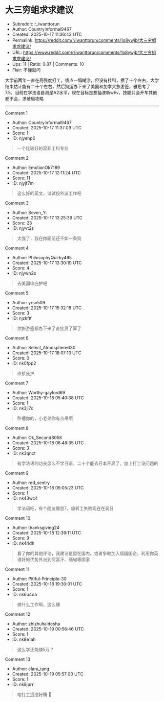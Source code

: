 # 大三穷蛆求求建议

- Subreddit: r_iwanttorun
- Author: CountryInformal9467
- Created: 2025-10-17 11:36:43 UTC
- Permalink: https://reddit.com/r/iwanttorun/comments/1o8ywjb/大三穷蛆求求建议/
- URL: https://www.reddit.com/r/iwanttorun/comments/1o8ywjb/大三穷蛆求求建议/
- Ups: 11 | Ratio: 0.87 | Comments: 10
- Flair: 不懂就问


大学前两年一直在高强度打工，绩点一塌糊涂，但没有挂科，攒了十个左右，大学结束估计能有二十个左右，然后狗运办下来了美国和加拿大旅游签，雅思考了7.5，目前在学法语自测是A2水平，现在目标是想抽澳新whv，技能只会开车其他都不会，求破局攻略


---

Comment 1

- Author: CountryInformal9467
- Created: 2025-10-17 11:37:09 UTC
- Score: 1
- ID: njyehp0

> 一个比较好的双非工科专业

Comment 2

- Author: EmotionOk7189
- Created: 2025-10-17 12:11:24 UTC
- Score: 11
- ID: njyjf7m

> 这么好的英文，试试投外派工作吧

Comment 3

- Author: Seven_Yi
- Created: 2025-10-17 13:25:39 UTC
- Score: 23
- ID: njyvt2s

> 太强了，我在你面前还不如一条狗

Comment 4

- Author: PhilosophyQuirky465
- Created: 2025-10-17 13:30:19 UTC
- Score: 4
- ID: njywn2o

> 去美国申庇护吧

Comment 5

- Author: yrsn509
- Created: 2025-10-17 15:32:18 UTC
- Score: 3
- ID: njzkftf

> 你旅游签都办下来了直接黑了算了

Comment 6

- Author: Select_Atmosphere630
- Created: 2025-10-17 18:07:13 UTC
- Score: 0
- ID: nk0fpp2

> 直接庇护

Comment 7

- Author: Worthy-gaylord69
- Created: 2025-10-18 05:40:38 UTC
- Score: 1
- ID: nk3jl7o

> 卧槽你的，小老弟你有点吊啊

Comment 8

- Author: Ok_Second8058
- Created: 2025-10-18 06:48:35 UTC
- Score: 3
- ID: nk3qnct

> 有学法语的功夫怎么不学日语，二十个能去日本开局了，加上打工没问题的

Comment 9

- Author: red_sentry
- Created: 2025-10-18 09:05:23 UTC
- Score: 1
- ID: nk43wc4

> 学法语吧，有个朋友雅思7，旅转工失败现在在润日

Comment 10

- Author: thanksgiving24
- Created: 2025-10-18 12:39:11 UTC
- Score: 9
- ID: nk4rldh

> 看了你的其他评论，我建议是留在国内。或者争取加入墙国国企，利用你英语好的优势外派到阿富汗、缅甸等国家

Comment 11

- Author: Pitiful-Principle-30
- Created: 2025-10-18 19:30:01 UTC
- Score: 1
- ID: nk6u4oa

> 做什么工作啊，这么赚

Comment 12

- Author: zhizhuhaidesha
- Created: 2025-10-19 00:56:46 UTC
- Score: 1
- ID: nk8e1ah

> 这么学还能赚5万？

Comment 13

- Author: clara_tang
- Created: 2025-10-19 05:57:00 UTC
- Score: 1
- ID: nk9jprr

> 啥打工這麼好賺 🤣
